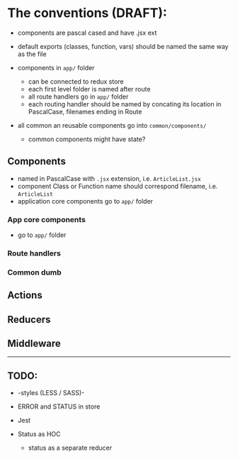 # The conventions (DRAFT):


- components are pascal cased and have .jsx ext
- default exports (classes, function, vars) should be named the same way as the file

- components in `app/` folder  
    - can be connected to redux store
    - each first level folder is named after route
    - all route handlers go in `app/` folder
    - each routing handler should be named by concating its location in PascalCase, filenames ending in Route
    
    
- all common an reusable components go into `common/components/`
    - common components might have state?


## Components
- named in PascalCase with `.jsx` extension, i.e. `ArticleList.jsx`
- component Class or Function name should correspond filename, i.e. `ArticleList`
- application core components go to `app/` folder

### App core components
- go to `app/` folder

### Route handlers
### Common dumb

## Actions

## Reducers

## Middleware

----------

## TODO:

- -styles (LESS / SASS)-
- ERROR and STATUS in store
- Jest

- Status as HOC
   - status as a separate reducer
